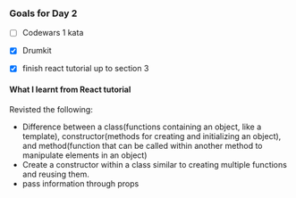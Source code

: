 ### Goals for Day 2
- [ ] Codewars 1 kata
- [X] Drumkit
- [X] finish react tutorial up to section 3


#### What I learnt from React tutorial

Revisted the following:
- Difference between a class(functions containing an object, like a template), constructor(methods for creating and initializing an object), and method(function that can be called within another method to manipulate elements in an object)
- Create a constructor within a class similar to creating multiple functions and reusing them.
- pass information through props
